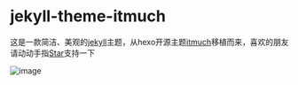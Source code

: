 # jekyll-theme-itmuch 

这是一款简洁、美观的[jekyll](https://www.jekyll.com.cn/)主题，从hexo开源主题[itmuch](https://github.com/itmuch/hexo-theme-itmuch)移植而来，喜欢的朋友请动动手指[Star](https://github.com/demoofbug/jekyll-theme-itmuch.github.io/stargazers)支持一下  


![image](https://raw.githubusercontent.com/demoofbug/jekyll-theme-itmuch.github.io/master/jekyll-theme-itmuch.png)



